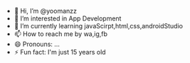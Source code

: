 - 👋 Hi, I’m @yoomanzz
- 👀 I’m interested in App Development
- 🌱 I’m currently learning javaScirpt,html,css,androidStudio
- 📫 How to reach me by wa,ig,fb
- 😄 Pronouns: ...
- ⚡ Fun fact: I'm just 15 years old 

<!---
yoomanzz/yoomanzz is a ✨ special ✨ repository because its `README.md` (this file) appears on your GitHub profile.
You can click the Preview link to take a look at your changes.
--->
